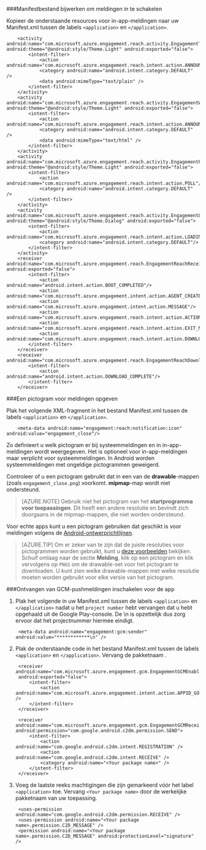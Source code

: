 
###Manifestbestand bijwerken om meldingen in te schakelen

Kopieer de onderstaande resources voor in-app-meldingen naar uw Manifest.xml tussen de labels `<application>` en `</application>`.

        <activity android:name="com.microsoft.azure.engagement.reach.activity.EngagementTextAnnouncementActivity" android:theme="@android:style/Theme.Light" android:exported="false">
            <intent-filter>
                <action android:name="com.microsoft.azure.engagement.reach.intent.action.ANNOUNCEMENT"/>
                <category android:name="android.intent.category.DEFAULT" />
                <data android:mimeType="text/plain" />
            </intent-filter>
        </activity>
        <activity android:name="com.microsoft.azure.engagement.reach.activity.EngagementWebAnnouncementActivity" android:theme="@android:style/Theme.Light" android:exported="false">
            <intent-filter>
                <action android:name="com.microsoft.azure.engagement.reach.intent.action.ANNOUNCEMENT"/>
                <category android:name="android.intent.category.DEFAULT" />
                <data android:mimeType="text/html" />
            </intent-filter>
        </activity>
        <activity android:name="com.microsoft.azure.engagement.reach.activity.EngagementPollActivity" android:theme="@android:style/Theme.Light" android:exported="false">
            <intent-filter>
                <action android:name="com.microsoft.azure.engagement.reach.intent.action.POLL"/>
                <category android:name="android.intent.category.DEFAULT" />
            </intent-filter>
        </activity>
        <activity android:name="com.microsoft.azure.engagement.reach.activity.EngagementLoadingActivity" android:theme="@android:style/Theme.Dialog" android:exported="false">
            <intent-filter>
                <action android:name="com.microsoft.azure.engagement.reach.intent.action.LOADING"/>
                <category android:name="android.intent.category.DEFAULT"/>
            </intent-filter>
        </activity>
        <receiver android:name="com.microsoft.azure.engagement.reach.EngagementReachReceiver" android:exported="false">
            <intent-filter>
                <action android:name="android.intent.action.BOOT_COMPLETED"/>
                <action android:name="com.microsoft.azure.engagement.intent.action.AGENT_CREATED"/>
                <action android:name="com.microsoft.azure.engagement.intent.action.MESSAGE"/>
                <action android:name="com.microsoft.azure.engagement.reach.intent.action.ACTION_NOTIFICATION"/>
                <action android:name="com.microsoft.azure.engagement.reach.intent.action.EXIT_NOTIFICATION"/>
                <action android:name="com.microsoft.azure.engagement.reach.intent.action.DOWNLOAD_TIMEOUT"/>
            </intent-filter>
        </receiver>
        <receiver android:name="com.microsoft.azure.engagement.reach.EngagementReachDownloadReceiver">
            <intent-filter>
                <action android:name="android.intent.action.DOWNLOAD_COMPLETE"/>
            </intent-filter>
        </receiver>

###Een pictogram voor meldingen opgeven

Plak het volgende XML-fragment in het bestand Manifest.xml tussen de labels `<application>` en `</application>`.

        <meta-data android:name="engagement:reach:notification:icon" android:value="engagement_close"/>

Zo definieert u welk pictogram er bij systeemmeldingen en in in-app-meldingen wordt weergegeven. Het is optioneel voor in-app-meldingen maar verplicht voor systeemmeldingen. In Android worden systeemmeldingen met ongeldige pictogrammen geweigerd.

Controleer of u een pictogram gebruikt dat in een van de **drawable**-mappen (zoals ``engagement_close.png``) voorkomt. **mipmap**-map wordt niet ondersteund.

>[AZURE.NOTE] Gebruik niet het pictogram van het **startprogramma voor toepassingen**. Dit heeft een andere resolutie en bevindt zich doorgaans in de mipmap-mappen, die niet worden ondersteund.

Voor echte apps kunt u een pictogram gebruiken dat geschikt is voor meldingen volgens de [Android-ontwerprichtlijnen](http://developer.android.com/design/patterns/notifications.html).

>[AZURE.TIP] Om er zeker van te zijn dat de juiste resoluties voor pictogrammen worden gebruikt, kunt u [deze voorbeelden](https://www.google.com/design/icons) bekijken.
Schuif omlaag naar de sectie **Melding**, klik op een pictogram en klik vervolgens op `PNGS` om de drawable-set voor het pictogram te downloaden. U kunt zien welke drawable-mappen met welke resolutie moeten worden gebruikt voor elke versie van het pictogram.

###Ontvangen van GCM-pushmeldingen inschakelen voor de app

1. Plak het volgende in uw Manifest.xml tussen de labels `<application>` en `</application>` nadat u het `project number` hebt vervangen dat u hebt opgehaald uit de Google Play-console. De \n is opzettelijk dus zorg ervoor dat het projectnummer hiermee eindigt.

        <meta-data android:name="engagement:gcm:sender" android:value="************\n" />

2. Plak de onderstaande code in het bestand Manifest.xml tussen de labels `<application>` en `</application>`. Vervang de pakketnaam <Your package name>.

        <receiver android:name="com.microsoft.azure.engagement.gcm.EngagementGCMEnabler"
        android:exported="false">
            <intent-filter>
                <action android:name="com.microsoft.azure.engagement.intent.action.APPID_GOT" />
            </intent-filter>
        </receiver>

        <receiver android:name="com.microsoft.azure.engagement.gcm.EngagementGCMReceiver" android:permission="com.google.android.c2dm.permission.SEND">
            <intent-filter>
                <action android:name="com.google.android.c2dm.intent.REGISTRATION" />
                <action android:name="com.google.android.c2dm.intent.RECEIVE" />
                <category android:name="<Your package name>" />
            </intent-filter>
        </receiver>

3. Voeg de laatste reeks machtigingen die zijn gemarkeerd vóór het label `<application>` toe. Vervang `<Your package name>` door de werkelijke pakketnaam van uw toepassing.

        <uses-permission android:name="com.google.android.c2dm.permission.RECEIVE" />
        <uses-permission android:name="<Your package name>.permission.C2D_MESSAGE" />
        <permission android:name="<Your package name>.permission.C2D_MESSAGE" android:protectionLevel="signature" />







<!--HONumber=Jun16_HO2-->


